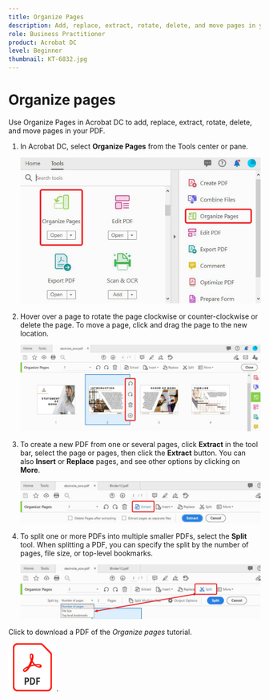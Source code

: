 ```yaml
---
title: Organize Pages
description: Add, replace, extract, rotate, delete, and move pages in your PDF
role: Business Practitioner
product: Acrobat DC
level: Beginner
thumbnail: KT-6832.jpg
---
```


# Organize pages

Use Organize Pages in Acrobat DC to add, replace, extract, rotate, delete, and move pages in your PDF.

1. In Acrobat DC, select **Organize Pages** from the Tools center or pane.

    ![Organize Step 1](../assets/Organize_1.png)

1. Hover over a page to rotate the page clockwise or counter-clockwise or delete the page. To move a page, click and drag the page to the new location.

    ![Organize Step 2](../assets/Organize_2.png)

1. To create a new PDF from one or several pages, click **Extract** in the tool bar, select the page or pages, then click the **Extract** button. You can also **Insert** or **Replace** pages, and see other options by clicking on **More**.

    ![Organize Step 3](../assets/Organize_3.png)

1. To split one or more PDFs into multiple smaller PDFs, select the **Split** tool. When splitting a PDF, you can specify the split by the number of pages, file size, or top-level bookmarks.

    ![Scan Step 4](../assets/Organize_4.png)

Click to download a PDF of the *Organize pages* tutorial.    

[![Download Organize Pages tutorial](../assets/acrobat_PDF_96.png)](../assets/AcrobatDCOrganize.pdf).